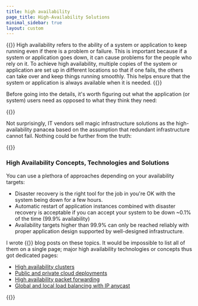 ```yaml
---
title: high availability
page_title: High-Availability Solutions
minimal_sidebar: true
layout: custom
---
```

{{<quote source="ChatGPT explaining application high availability to a high school kid">}}
High availability refers to the ability of a system or application to keep running even if there is a problem or failure. This is important because if a system or application goes down, it can cause problems for the people who rely on it. To achieve high availability, multiple copies of the system or application are set up in different locations so that if one fails, the others can take over and keep things running smoothly. This helps ensure that the system or application is always available when it is needed.
{{</quote>}}

Before going into the details, it's worth figuring out what the application (or system) users need as opposed to what they think they need:

{{<series-listing tag="need" year="yes" weight="yeah">}}

Not surprisingly, IT vendors sell magic infrastructure solutions as the high-availability panacea based on the assumption that redundant infrastructure cannot fail. Nothing could be further from the truth:

{{<series-listing tag="fail" year="yes" weight="yeah">}}
 
### High Availability Concepts, Technologies and Solutions

You can use a plethora of approaches depending on your availability targets:

* Disaster recovery is the right tool for the job in you're OK with the system being down for a few hours.
* Automatic restart of application instances combined with disaster recovery is acceptable if you can accept your system to be down ~0.1% of the time (99.9% availability)
* Availability targets higher than 99.9% can only be reached reliably with proper application design supported by well-designed infrastructure.

I wrote {{<page-count round="10">}} blog posts on these topics. It would be impossible to list all of them on a single page; major high availability technologies or concepts thus got dedicated pages:

* [High availability clusters](/series/ha-cluster.html)
* [Public and private cloud deployments](/series/ha-cloud.html)
* [High availability packet forwarding](/series/ha-switching.html)
* [Global and local load balancing with IP anycast](/series/anycast.html)

{{<series-untagged title="Other High Availability Blog Posts" format="2006">}}
